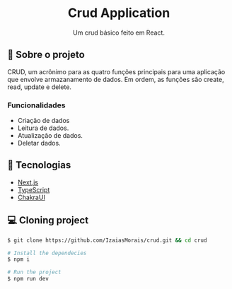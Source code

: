 <h1 align='center'>
   Crud Application
</h1>

<p align="center">Um crud básico feito em React.</p>

## 📃 Sobre o projeto

CRUD, um acrônimo para as quatro funções principais para uma aplicação que envolve armazanamento de dados. Em ordem, as funções são create, read, update e delete.

### Funcionalidades

- Criação de dados
- Leitura de dados.
- Atualização de dados.
- Deletar dados.

## 🚀 Tecnologias

- [Next.js](https://nextjs.org/)
- [TypeScript](https://www.typescriptlang.org/)
- [ChakraUI](https://chakra-ui.com/)

## 💻 Cloning project

```bash
$ git clone https://github.com/IzaiasMorais/crud.git && cd crud
```

```bash
# Install the dependecies
$ npm i

# Run the project
$ npm run dev

```

